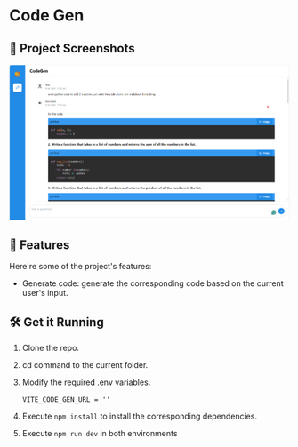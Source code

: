# Code Gen

## 📸 Project Screenshots

![project-screenshot](../../assets/img/codegen_react.png)

## 🧐 Features

Here're some of the project's features:

- Generate code: generate the corresponding code based on the current user's input.

## 🛠️ Get it Running

1. Clone the repo.

2. cd command to the current folder.

3. Modify the required .env variables.
   ```
   VITE_CODE_GEN_URL = ''
   ```
4. Execute `npm install` to install the corresponding dependencies.

5. Execute `npm run dev` in both environments
